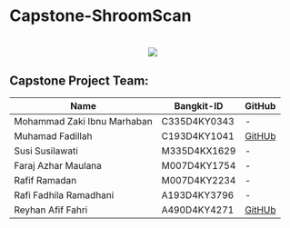 # Capstone-ShroomScan

<h1 align="center">
    <img src="https://readme-typing-svg.herokuapp.com/?font=Righteous&size=35&center=true&vCenter=true&width=500&height=70&duration=4000&lines=Shroom+Scan+🍄;"/>
</h1>

## Capstone Project Team:

| Name | Bangkit-ID | GitHub |
|--------------------------------|------------|----------------|
| Mohammad Zaki Ibnu Marhaban | C335D4KY0343 | - |
| Muhamad Fadillah | C193D4KY1041 | [GitHUb](https://github.com/Chernoboysss) |
| Susi Susilawati | M335D4KX1629 | - |
| Faraj Azhar Maulana | M007D4KY1754	 | - |
| Rafif Ramadan | M007D4KY2234 | - |
| Rafi Fadhila Ramadhani | A193D4KY3796 | - |
| Reyhan Afif Fahri | A490D4KY4271	 | [GitHUb](https://github.com/Reyhan-Code) |
